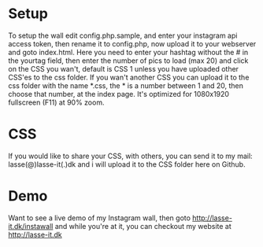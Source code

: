 Setup
=========================================

To setup the wall edit config.php.sample, and enter your instagram api access token, then rename it to config.php, now upload it to your webserver and goto index.html. Here you need to enter your hashtag without the # in the yourtag field, then enter the number of pics to load (max 20) and click on the CSS you wan't, default is CSS 1 unless you have uploaded other CSS'es to the css folder. If you wan't another CSS you can upload it to the css folder with the name *.css, the * is a number between 1 and 20, then choose that number, at the index page. It's optimized for 1080x1920 fullscreen (F11) at 90% zoom.

CSS
==========================================
If you would like to share your CSS, with others, you can send it to my mail: lasse(@)lasse-it(.)dk and i will upload it to the CSS folder here on Github.

Demo
==========================================
Want to see a live demo of my Instagram wall, then goto http://lasse-it.dk/instawall and while you're at it, you can checkout my website at http://lasse-it.dk